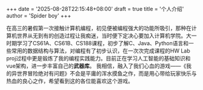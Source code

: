 +++
date = '2025-08-28T22:15:48+08:00'
draft = true
title = '个人介绍'
author = 'Spider boy'
+++  

在高三的暑假第一次接触计算机编程，初见便被编程强大的功能所吸引，那种在计算机世界从无到有的创造过程让我痴迷，当时便下定决心要加入计算机学院。大一时期学习了CS61A、CS61B、CS188课程，初步了解C、Java、Python语言和一些常用的数据结构与算法，对编程有了初步认识，在一次次完成课程的HW Lab proj过程中更是锻炼了我的编程实践能力。目前正在学习人工智能的基础知识和vue架构，进一步丰富自己的**武器库**。 我相信，融入了我们心血的游戏——《我的异世界冒险绝对有问题》不会是平庸的浑水摸鱼之作，而是用心带给玩家快乐与热血的良心之作，希望看到这的各位能喜欢这个游戏。